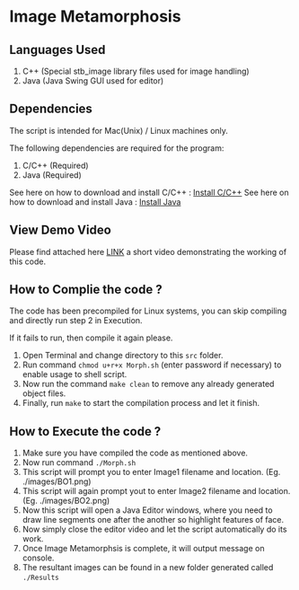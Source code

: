 # Image Metamorphosis

## Languages Used

1. C++ (Special stb_image library files used for image handling)
2. Java (Java Swing GUI used for editor)

## Dependencies

The script is intended for Mac(Unix) / Linux machines only.

The following dependencies are required for the program:

1. C/C++ (Required)
2. Java (Required)

See here on how to download and install C/C++ : [Install C/C++](https://linuxize.com/post/how-to-install-gcc-compiler-on-ubuntu-18-04/)
See here on how to download and install Java : [Install Java](https://www.oracle.com/in/java/technologies/javase-downloads.html)

## View Demo Video

Please find attached here [LINK](https://drive.google.com/file/d/1hVlE3J7RVUOlWDiMF0Zlb90GhoLRA_2i/view?usp=sharing) a short video demonstrating the working of this code.

## How to Complie the code ?

The code has been precompiled for Linux systems, you can skip compiling and directly run step 2 in Execution.

If it fails to run, then compile it again please.

1. Open Terminal and change directory to this `src` folder.
2. Run command `chmod u+r+x Morph.sh` (enter password if necessary) to enable usage to shell script.
3. Now run the command `make clean` to remove any already generated object files.
4. Finally, run `make` to start the compilation process and let it finish.

## How to Execute the code ?

1. Make sure you have compiled the code as mentioned above.
2. Now run command `./Morph.sh`
3. This script will prompt you to enter Image1 filename and location. (Eg. ./images/BO1.png)
4. This script will again prompt yout to enter Image2 filename and location. (Eg. ./images/BO2.png)
5. Now this script will open a Java Editor windows, where you need to draw line segments one after the another so highlight features of face.
6. Now simply close the editor video and let the script automatically do its work.
7. Once Image Metamorphsis is complete, it will output message on console.
8. The resultant images can be found in a new folder generated called `./Results`
